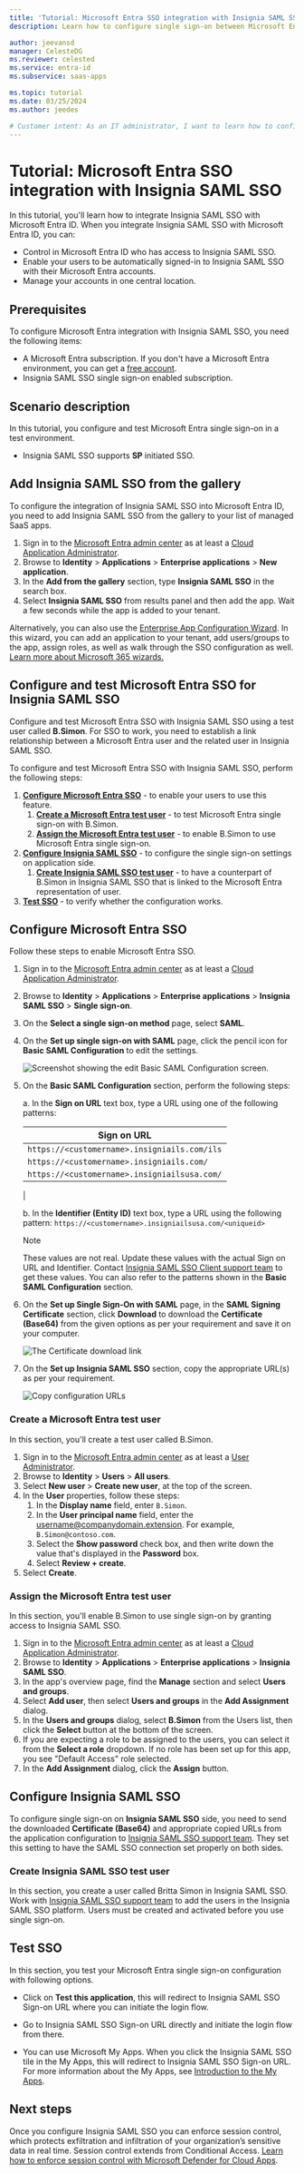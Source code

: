 ```yaml
---
title: 'Tutorial: Microsoft Entra SSO integration with Insignia SAML SSO'
description: Learn how to configure single sign-on between Microsoft Entra ID and Insignia SAML SSO.

author: jeevansd
manager: CelesteDG
ms.reviewer: celested
ms.service: entra-id
ms.subservice: saas-apps

ms.topic: tutorial
ms.date: 03/25/2024
ms.author: jeedes

# Customer intent: As an IT administrator, I want to learn how to configure single sign-on between Microsoft Entra ID and Insignia SAML SSO so that I can control who has access to Insignia SAML SSO, enable automatic sign-in with Microsoft Entra accounts, and manage my accounts in one central location.
---
```

# Tutorial: Microsoft Entra SSO integration with Insignia SAML SSO

In this tutorial, you'll learn how to integrate Insignia SAML SSO with Microsoft Entra ID. When you integrate Insignia SAML SSO with Microsoft Entra ID, you can:

* Control in Microsoft Entra ID who has access to Insignia SAML SSO.
* Enable your users to be automatically signed-in to Insignia SAML SSO with their Microsoft Entra accounts.
* Manage your accounts in one central location.


## Prerequisites

To configure Microsoft Entra integration with Insignia SAML SSO, you need the following items:

* A Microsoft Entra subscription. If you don't have a Microsoft Entra environment, you can get a [free account](https://azure.microsoft.com/free/).
* Insignia SAML SSO single sign-on enabled subscription.

## Scenario description

In this tutorial, you configure and test Microsoft Entra single sign-on in a test environment.

* Insignia SAML SSO supports **SP** initiated SSO.

## Add Insignia SAML SSO from the gallery

To configure the integration of Insignia SAML SSO into Microsoft Entra ID, you need to add Insignia SAML SSO from the gallery to your list of managed SaaS apps.

1. Sign in to the [Microsoft Entra admin center](https://entra.microsoft.com) as at least a [Cloud Application Administrator](~/identity/role-based-access-control/permissions-reference.md#cloud-application-administrator).
1. Browse to **Identity** > **Applications** > **Enterprise applications** > **New application**.
1. In the **Add from the gallery** section, type **Insignia SAML SSO** in the search box.
1. Select **Insignia SAML SSO** from results panel and then add the app. Wait a few seconds while the app is added to your tenant.

 Alternatively, you can also use the [Enterprise App Configuration Wizard](https://portal.office.com/AdminPortal/home?Q=Docs#/azureadappintegration). In this wizard, you can add an application to your tenant, add users/groups to the app, assign roles, as well as walk through the SSO configuration as well. [Learn more about Microsoft 365 wizards.](/microsoft-365/admin/misc/azure-ad-setup-guides)

<a name='configure-and-test-azure-ad-sso-for-insignia-saml-sso'></a>

## Configure and test Microsoft Entra SSO for Insignia SAML SSO

Configure and test Microsoft Entra SSO with Insignia SAML SSO using a test user called **B.Simon**. For SSO to work, you need to establish a link relationship between a Microsoft Entra user and the related user in Insignia SAML SSO.

To configure and test Microsoft Entra SSO with Insignia SAML SSO, perform the following steps:

1. **[Configure Microsoft Entra SSO](#configure-azure-ad-sso)** - to enable your users to use this feature.
    1. **[Create a Microsoft Entra test user](#create-an-azure-ad-test-user)** - to test Microsoft Entra single sign-on with B.Simon.
    2. **[Assign the Microsoft Entra test user](#assign-the-azure-ad-test-user)** - to enable B.Simon to use Microsoft Entra single sign-on.
2. **[Configure Insignia SAML SSO](#configure-insignia-saml-sso)** - to configure the single sign-on settings on application side.
    1. **[Create Insignia SAML SSO test user](#create-insignia-saml-sso-test-user)** - to have a counterpart of B.Simon in Insignia SAML SSO that is linked to the Microsoft Entra representation of user.
3. **[Test SSO](#test-sso)** - to verify whether the configuration works.

<a name='configure-azure-ad-sso'></a>

## Configure Microsoft Entra SSO

Follow these steps to enable Microsoft Entra SSO.

1. Sign in to the [Microsoft Entra admin center](https://entra.microsoft.com) as at least a [Cloud Application Administrator](~/identity/role-based-access-control/permissions-reference.md#cloud-application-administrator).
1. Browse to **Identity** > **Applications** > **Enterprise applications** > **Insignia SAML SSO** > **Single sign-on**.
1. On the **Select a single sign-on method** page, select **SAML**.
1. On the **Set up single sign-on with SAML** page, click the pencil icon for **Basic SAML Configuration** to edit the settings.

   ![Screenshot showing the edit Basic SAML Configuration screen.](common/edit-urls.png)

1. On the **Basic SAML Configuration** section, perform the following steps:

	a. In the **Sign on URL** text box, type a URL using one of the following patterns:
	
   | Sign on URL|
   |------------|
   | `https://<customername>.insigniails.com/ils` |
   | `https://<customername>.insigniails.com/` |
   | `https://<customername>.insigniailsusa.com/` |
   |
	
	b. In the **Identifier (Entity ID)** text box, type a URL using the following pattern:
    `https://<customername>.insigniailsusa.com/<uniqueid>`

	> [!NOTE]
	> These values are not real. Update these values with the actual Sign on URL and Identifier. Contact [Insignia SAML SSO Client support team](http://www.insigniasoftware.com/insignia/Techsupport.aspx) to get these values. You can also refer to the patterns shown in the **Basic SAML Configuration** section.

1. On the **Set up Single Sign-On with SAML** page, in the **SAML Signing Certificate** section, click **Download** to download the **Certificate (Base64)** from the given options as per your requirement and save it on your computer.

	![The Certificate download link](common/certificatebase64.png)

1. On the **Set up Insignia SAML SSO** section, copy the appropriate URL(s) as per your requirement.

	![Copy configuration URLs](common/copy-configuration-urls.png)

<a name='create-an-azure-ad-test-user'></a>

### Create a Microsoft Entra test user

In this section, you'll create a test user called B.Simon.

1. Sign in to the [Microsoft Entra admin center](https://entra.microsoft.com) as at least a [User Administrator](~/identity/role-based-access-control/permissions-reference.md#user-administrator).
1. Browse to **Identity** > **Users** > **All users**.
1. Select **New user** > **Create new user**, at the top of the screen.
1. In the **User** properties, follow these steps:
   1. In the **Display name** field, enter `B.Simon`.  
   1. In the **User principal name** field, enter the username@companydomain.extension. For example, `B.Simon@contoso.com`.
   1. Select the **Show password** check box, and then write down the value that's displayed in the **Password** box.
   1. Select **Review + create**.
1. Select **Create**.

<a name='assign-the-azure-ad-test-user'></a>

### Assign the Microsoft Entra test user

In this section, you'll enable B.Simon to use single sign-on by granting access to Insignia SAML SSO.

1. Sign in to the [Microsoft Entra admin center](https://entra.microsoft.com) as at least a [Cloud Application Administrator](~/identity/role-based-access-control/permissions-reference.md#cloud-application-administrator).
1. Browse to **Identity** > **Applications** > **Enterprise applications** > **Insignia SAML SSO**.
3. In the app's overview page, find the **Manage** section and select **Users and groups**.
4. Select **Add user**, then select **Users and groups** in the **Add Assignment** dialog.
5. In the **Users and groups** dialog, select **B.Simon** from the Users list, then click the **Select** button at the bottom of the screen.
6. If you are expecting a role to be assigned to the users, you can select it from the **Select a role** dropdown. If no role has been set up for this app, you see "Default Access" role selected.
7. In the **Add Assignment** dialog, click the **Assign** button.

## Configure Insignia SAML SSO

To configure single sign-on on **Insignia SAML SSO** side, you need to send the downloaded **Certificate (Base64)** and appropriate copied URLs from the application configuration to [Insignia SAML SSO support team](http://www.insigniasoftware.com/insignia/Techsupport.aspx). They set this setting to have the SAML SSO connection set properly on both sides.

### Create Insignia SAML SSO test user

In this section, you create a user called Britta Simon in Insignia SAML SSO. Work with [Insignia SAML SSO support team](http://www.insigniasoftware.com/insignia/Techsupport.aspx) to add the users in the Insignia SAML SSO platform. Users must be created and activated before you use single sign-on.

## Test SSO

In this section, you test your Microsoft Entra single sign-on configuration with following options. 

* Click on **Test this application**, this will redirect to Insignia SAML SSO Sign-on URL where you can initiate the login flow. 

* Go to Insignia SAML SSO Sign-on URL directly and initiate the login flow from there.

* You can use Microsoft My Apps. When you click the Insignia SAML SSO tile in the My Apps, this will redirect to Insignia SAML SSO Sign-on URL. For more information about the My Apps, see [Introduction to the My Apps](https://support.microsoft.com/account-billing/sign-in-and-start-apps-from-the-my-apps-portal-2f3b1bae-0e5a-4a86-a33e-876fbd2a4510).

## Next steps

Once you configure Insignia SAML SSO you can enforce session control, which protects exfiltration and infiltration of your organization’s sensitive data in real time. Session control extends from Conditional Access. [Learn how to enforce session control with Microsoft Defender for Cloud Apps](/cloud-app-security/proxy-deployment-aad).
